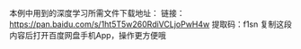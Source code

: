 本例中用到的深度学习所需文件下载地址：
链接：https://pan.baidu.com/s/1ht5T5w260RdiVCLjoPwH4w 
提取码：f1sn 
复制这段内容后打开百度网盘手机App，操作更方便哦
